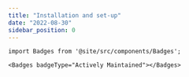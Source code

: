 ```yaml
---
title: "Installation and set-up"
date: "2022-08-30"
sidebar_position: 0
---
```


```mdx-code-block
import Badges from '@site/src/components/Badges';

<Badges badgeType="Actively Maintained"></Badges>
```
